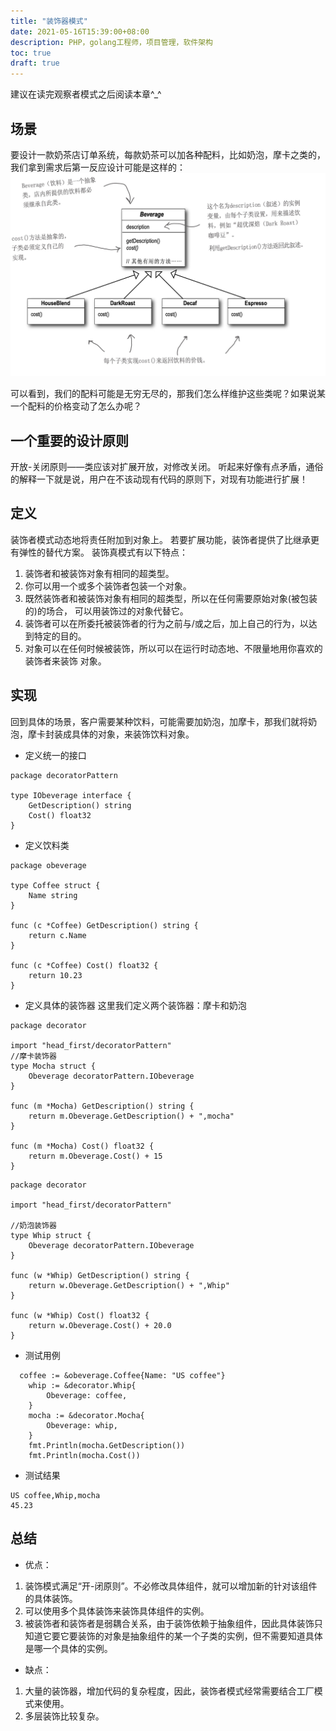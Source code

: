 ```yaml
---
title: "装饰器模式"
date: 2021-05-16T15:39:00+08:00
description: PHP，golang工程师，项目管理，软件架构
toc: true
draft: true
---
```


建议在读完观察者模式之后阅读本章^_^
## 场景
要设计一款奶茶店订单系统，每款奶茶可以加各种配料，比如奶泡，摩卡之类的，我们拿到需求后第一反应设计可能是这样的：
![beverage](../images/beverage.jpg)

可以看到，我们的配料可能是无穷无尽的，那我们怎么样维护这些类呢？如果说某一个配料的价格变动了怎么办呢？

## 一个重要的设计原则
开放-关闭原则——类应该对扩展开放，对修改关闭。
听起来好像有点矛盾，通俗的解释一下就是说，用户在不该动现有代码的原则下，对现有功能进行扩展！

## 定义
装饰者模式动态地将责任附加到对象上。 若要扩展功能，装饰者提供了比继承更有弹性的替代方案。
装饰真模式有以下特点：
1. 装饰者和被装饰对象有相同的超类型。
2. 你可以用一个或多个装饰者包装一个对象。
3. 既然装饰者和被装饰对象有相同的超类型，所以在任何需要原始对象(被包装的)的场合， 可以用装饰过的对象代替它。
4. 装饰者可以在所委托被装饰者的行为之前与/或之后，加上自己的行为，以达到特定的目的。
5. 对象可以在任何时候被装饰，所以可以在运行时动态地、不限量地用你喜欢的装饰者来装饰
对象。

## 实现
回到具体的场景，客户需要某种饮料，可能需要加奶泡，加摩卡，那我们就将奶泡，摩卡封装成具体的对象，来装饰饮料对象。
- 定义统一的接口
```golang
package decoratorPattern

type IObeverage interface {
	GetDescription() string
	Cost() float32
}
```
- 定义饮料类
```golang
package obeverage

type Coffee struct {
	Name string
}

func (c *Coffee) GetDescription() string {
	return c.Name
}

func (c *Coffee) Cost() float32 {
	return 10.23
}
```

- 定义具体的装饰器
这里我们定义两个装饰器：摩卡和奶泡
```golang
package decorator

import "head_first/decoratorPattern"
//摩卡装饰器
type Mocha struct {
	Obeverage decoratorPattern.IObeverage
}

func (m *Mocha) GetDescription() string {
	return m.Obeverage.GetDescription() + ",mocha"
}

func (m *Mocha) Cost() float32 {
	return m.Obeverage.Cost() + 15
}
```
```golang
package decorator

import "head_first/decoratorPattern"

//奶泡装饰器
type Whip struct {
	Obeverage decoratorPattern.IObeverage
}

func (w *Whip) GetDescription() string {
	return w.Obeverage.GetDescription() + ",Whip"
}

func (w *Whip) Cost() float32 {
	return w.Obeverage.Cost() + 20.0
}
```

- 测试用例
```golang
  coffee := &obeverage.Coffee{Name: "US coffee"}
	whip := &decorator.Whip{
		Obeverage: coffee,
	}
	mocha := &decorator.Mocha{
		Obeverage: whip,
	}
	fmt.Println(mocha.GetDescription())
	fmt.Println(mocha.Cost())
```

- 测试结果
```golang
US coffee,Whip,mocha
45.23
```
## 总结
- 优点：
1. 装饰模式满足“开-闭原则”。不必修改具体组件，就可以增加新的针对该组件的具体装饰。
2. 可以使用多个具体装饰来装饰具体组件的实例。
3. 被装饰者和装饰者是弱耦合关系，由于装饰依赖于抽象组件，因此具体装饰只知道它要它要装饰的对象是抽象组件的某一个子类的实例，但不需要知道具体是哪一个具体的实例。
- 缺点：
1. 大量的装饰器，增加代码的复杂程度，因此，装饰者模式经常需要结合工厂模式来使用。
2. 多层装饰比较复杂。







